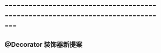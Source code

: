 # -------------------------------------------------------------------------------

## @Decorator 装饰器新提案
